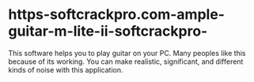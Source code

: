 # https-softcrackpro.com-ample-guitar-m-lite-ii-softcrackpro-
This software helps you to play guitar on your PC. Many peoples like this because of its working. You can make realistic, significant, and different kinds of noise with this application.
